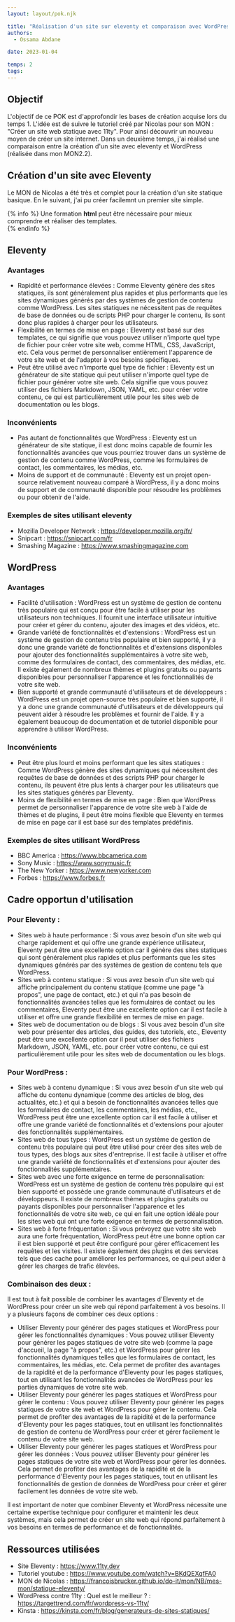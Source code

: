 ```yaml
---
layout: layout/pok.njk

title: "Réalisation d'un site sur eleventy et comparaison avec WordPress"
authors:
  - Ossama Abdane

date: 2023-01-04

temps: 2
tags:
---
```


## Objectif
L'objectif de ce POK est d'approfondir les bases de création acquise lors du temps 1. L'idée est de suivre le tutoriel créé par Nicolas pour son MON : "Créer un site web statique avec 11ty". Pour ainsi découvrir un nouveau moyen de créer un site internet.
Dans un deuxième temps, j'ai réalisé une comparaison entre la création d'un site avec eleventy et WordPress (réalisée dans mon MON2.2). 

## Création d'un site avec Eleventy  

Le MON de Nicolas a été très  et complet pour la création d'un site statique basique. En le suivant, j'ai pu créer facilemnt un premier site simple.

{% info %}
Une formation **html** peut être nécessaire pour mieux comprendre et réaliser des templates.  
{% endinfo %}

## Eleventy 

### Avantages

* Rapidité et performance élevées : Comme Eleventy génère des sites statiques, ils sont généralement plus rapides et plus performants que les sites dynamiques générés par des systèmes de gestion de contenu comme WordPress. Les sites statiques ne nécessitent pas de requêtes de base de données ou de scripts PHP pour charger le contenu, ils sont donc plus rapides à charger pour les utilisateurs.
* Flexibilité en termes de mise en page : Eleventy est basé sur des templates, ce qui signifie que vous pouvez utiliser n'importe quel type de fichier pour créer votre site web, comme HTML, CSS, JavaScript, etc. Cela vous permet de personnaliser entièrement l'apparence de votre site web et de l'adapter à vos besoins spécifiques.
* Peut être utilisé avec n'importe quel type de fichier : Eleventy est un générateur de site statique qui peut utiliser n'importe quel type de fichier pour générer votre site web. Cela signifie que vous pouvez utiliser des fichiers Markdown, JSON, YAML, etc. pour créer votre contenu, ce qui est particulièrement utile pour les sites web de documentation ou les blogs.


### Inconvénients 

* Pas autant de fonctionnalités que WordPress : Eleventy est un générateur de site statique, il est donc moins capable de fournir les fonctionnalités avancées que vous pourriez trouver dans un système de gestion de contenu comme WordPress, comme les formulaires de contact, les commentaires, les médias, etc.
* Moins de support et de communauté : Eleventy est un projet open-source relativement nouveau comparé à WordPress, il y a donc moins de support et de communauté disponible pour résoudre les problèmes ou pour obtenir de l'aide.

### Exemples de sites utilisant eleventy

* Mozilla Developer Network : https://developer.mozilla.org/fr/
* Snipcart : https://snipcart.com/fr
* Smashing Magazine : https://www.smashingmagazine.com

## WordPress 

### Avantages

* Facilité d'utilisation : WordPress est un système de gestion de contenu très populaire qui est conçu pour être facile à utiliser pour les utilisateurs non techniques. Il fournit une interface utilisateur intuitive pour créer et gérer du contenu, ajouter des images et des vidéos, etc.
* Grande variété de fonctionnalités et d'extensions : WordPress est un système de gestion de contenu très populaire et bien supporté, il y a donc une grande variété de fonctionnalités et d'extensions disponibles pour ajouter des fonctionnalités supplémentaires à votre site web, comme des formulaires de contact, des commentaires, des médias, etc. Il existe également de nombreux thèmes et plugins gratuits ou payants disponibles pour personnaliser l'apparence et les fonctionnalités de votre site web.
* Bien supporté et grande communauté d'utilisateurs et de développeurs : WordPress est un projet open-source très populaire et bien supporté, il y a donc une grande communauté d'utilisateurs et de développeurs qui peuvent aider à résoudre les problèmes et fournir de l'aide. Il y a également beaucoup de documentation et de tutoriel disponible pour apprendre à utiliser WordPress.

### Inconvénients 

* Peut être plus lourd et moins performant que les sites statiques : Comme WordPress génère des sites dynamiques qui nécessitent des requêtes de base de données et des scripts PHP pour charger le contenu, ils peuvent être plus lents à charger pour les utilisateurs que les sites statiques générés par Eleventy.
* Moins de flexibilité en termes de mise en page : Bien que WordPress permet de personnaliser l'apparence de votre site web à l'aide de thèmes et de plugins, il peut être moins flexible que Eleventy en termes de mise en page car il est basé sur des templates prédéfinis.

### Exemples de sites utilisant WordPress

* BBC America : https://www.bbcamerica.com
* Sony Music : https://www.sonymusic.fr
* The New Yorker : https://www.newyorker.com
* Forbes : https://www.forbes.fr


## Cadre opportun d'utilisation 

### Pour Eleventy :

* Sites web à haute performance : Si vous avez besoin d'un site web qui charge rapidement et qui offre une grande expérience utilisateur, Eleventy peut être une excellente option car il génère des sites statiques qui sont généralement plus rapides et plus performants que les sites dynamiques générés par des systèmes de gestion de contenu tels que WordPress.
* Sites web à contenu statique : Si vous avez besoin d'un site web qui affiche principalement du contenu statique (comme une page "à propos", une page de contact, etc.) et qui n'a pas besoin de fonctionnalités avancées telles que les formulaires de contact ou les commentaires, Eleventy peut être une excellente option car il est facile à utiliser et offre une grande flexibilité en termes de mise en page.
* Sites web de documentation ou de blogs : Si vous avez besoin d'un site web pour présenter des articles, des guides, des tutoriels, etc., Eleventy peut être une excellente option car il peut utiliser des fichiers Markdown, JSON, YAML, etc. pour créer votre contenu, ce qui est particulièrement utile pour les sites web de documentation ou les blogs.

### Pour WordPress :

* Sites web à contenu dynamique : Si vous avez besoin d'un site web qui affiche du contenu dynamique (comme des articles de blog, des actualités, etc.) et qui a besoin de fonctionnalités avancées telles que les formulaires de contact, les commentaires, les médias, etc., WordPress peut être une excellente option car il est facile à utiliser et offre une grande variété de fonctionnalités et d'extensions pour ajouter des fonctionnalités supplémentaires.
* Sites web de tous types : WordPress est un système de gestion de contenu très populaire qui peut être utilisé pour créer des sites web de tous types, des blogs aux sites d'entreprise. Il est facile à utiliser et offre une grande variété de fonctionnalités et d'extensions pour ajouter des fonctionnalités supplémentaires.
* Sites web avec une forte exigence en terme de personnalisation: WordPress est un système de gestion de contenu très populaire qui est bien supporté et possède une grande communauté d'utilisateurs et de développeurs. Il existe de nombreux thèmes et plugins gratuits ou payants disponibles pour personnaliser l'apparence et les fonctionnalités de votre site web, ce qui en fait une option idéale pour les sites web qui ont une forte exigence en termes de personnalisation.
* Sites web à forte fréquentation : Si vous prévoyez que votre site web aura une forte fréquentation, WordPress peut être une bonne option car il est bien supporté et peut être configuré pour gérer efficacement les requêtes et les visites. Il existe également des plugins et des services tels que des cache pour améliorer les performances, ce qui peut aider à gérer les charges de trafic élevées.

### Combinaison des deux :

Il est tout à fait possible de combiner les avantages d'Eleventy et de WordPress pour créer un site web qui répond parfaitement à vos besoins. Il y a plusieurs façons de combiner ces deux options :

* Utiliser Eleventy pour générer des pages statiques et WordPress pour gérer les fonctionnalités dynamiques : Vous pouvez utiliser Eleventy pour générer les pages statiques de votre site web (comme la page d'accueil, la page "à propos", etc.) et WordPress pour gérer les fonctionnalités dynamiques telles que les formulaires de contact, les commentaires, les médias, etc. Cela permet de profiter des avantages de la rapidité et de la performance d'Eleventy pour les pages statiques, tout en utilisant les fonctionnalités avancées de WordPress pour les parties dynamiques de votre site web.
* Utiliser Eleventy pour générer les pages statiques et WordPress pour gérer le contenu : Vous pouvez utiliser Eleventy pour générer les pages statiques de votre site web et WordPress pour gérer le contenu. Cela permet de profiter des avantages de la rapidité et de la performance d'Eleventy pour les pages statiques, tout en utilisant les fonctionnalités de gestion de contenu de WordPress pour créer et gérer facilement le contenu de votre site web.
* Utiliser Eleventy pour générer les pages statiques et WordPress pour gérer les données : Vous pouvez utiliser Eleventy pour générer les pages statiques de votre site web et WordPress pour gérer les données. Cela permet de profiter des avantages de la rapidité et de la performance d'Eleventy pour les pages statiques, tout en utilisant les fonctionnalités de gestion de données de WordPress pour créer et gérer facilement les données de votre site web.

Il est important de noter que combiner Eleventy et WordPress nécessite une certaine expertise technique pour configurer et maintenir les deux systèmes, mais cela permet de créer un site web qui répond parfaitement à vos besoins en termes de performance et de fonctionnalités.

## Ressources utilisées 

* Site Eleventy : https://www.11ty.dev
* Tutoriel youtube : https://www.youtube.com/watch?v=BKdQEXqfFA0
* MON de Nicolas : https://francoisbrucker.github.io/do-it/mon/NB/mes-mon/statique-eleventy/
* WordPress contre 11ty : Quel est le meilleur ? : https://targettrend.com/fr/wordpress-vs-11ty/
* Kinsta : https://kinsta.com/fr/blog/generateurs-de-sites-statiques/